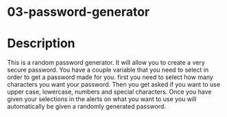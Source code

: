# 03-password-generator

# Description

This is a random password generator. It will allow you to create a very secure password. You have a couple variable that you need to select in order to get a password made for you.
first you need to select how many characters you want your password. Then you get asked if you want to use upper case, lowercase, numbers and special characters. Once you have given your selections in the alerts on what you want to use you will automatically be given a randomly generated password.
